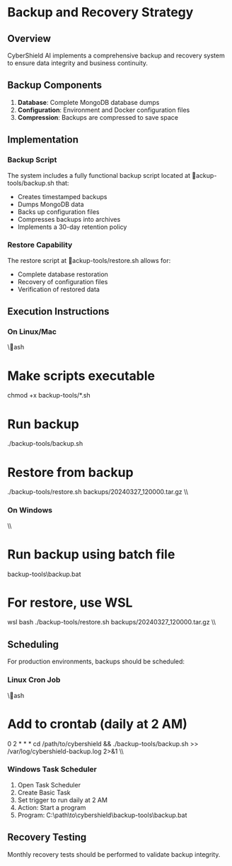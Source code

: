 ﻿# Backup and Recovery Strategy

## Overview
CyberShield AI implements a comprehensive backup and recovery system to ensure data integrity and business continuity.

## Backup Components
1. **Database**: Complete MongoDB database dumps
2. **Configuration**: Environment and Docker configuration files
3. **Compression**: Backups are compressed to save space

## Implementation

### Backup Script
The system includes a fully functional backup script located at ackup-tools/backup.sh that:
- Creates timestamped backups
- Dumps MongoDB data
- Backs up configuration files
- Compresses backups into archives
- Implements a 30-day retention policy

### Restore Capability
The restore script at ackup-tools/restore.sh allows for:
- Complete database restoration
- Recovery of configuration files
- Verification of restored data

## Execution Instructions

### On Linux/Mac
\\\ash
# Make scripts executable
chmod +x backup-tools/*.sh

# Run backup
./backup-tools/backup.sh

# Restore from backup
./backup-tools/restore.sh backups/20240327_120000.tar.gz
\\\

### On Windows
\\\
# Run backup using batch file
backup-tools\backup.bat

# For restore, use WSL
wsl bash ./backup-tools/restore.sh backups/20240327_120000.tar.gz
\\\

## Scheduling
For production environments, backups should be scheduled:

### Linux Cron Job
\\\ash
# Add to crontab (daily at 2 AM)
0 2 * * * cd /path/to/cybershield && ./backup-tools/backup.sh >> /var/log/cybershield-backup.log 2>&1
\\\

### Windows Task Scheduler
1. Open Task Scheduler
2. Create Basic Task
3. Set trigger to run daily at 2 AM
4. Action: Start a program
5. Program: C:\path\to\cybershield\backup-tools\backup.bat

## Recovery Testing
Monthly recovery tests should be performed to validate backup integrity.
